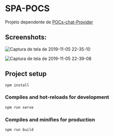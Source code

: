 # SPA-POCS

Projeto dependente de [POCs-chat-Provider](https://github.com/MarcusGoldschmidt/POCs-chat-Provider)

## Screenshots: 

![Captura de tela de 2019-11-05 22-35-10](https://user-images.githubusercontent.com/38927366/68263777-36b36700-001d-11ea-9c4f-5b845f338622.png)

![Captura de tela de 2019-11-05 22-39-08](https://user-images.githubusercontent.com/38927366/68263776-36b36700-001d-11ea-8149-bbbe31ee8dcf.png)

## Project setup
```
npm install
```

### Compiles and hot-reloads for development
```
npm run serve
```

### Compiles and minifies for production
```
npm run build
```
